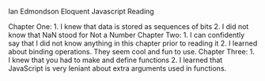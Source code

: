 Ian Edmondson
Eloquent Javascript Reading

Chapter One:
	1. I knew that data is stored as sequences of bits
	2. I did not know that NaN stood for Not a Number
Chapter Two:
	1. I can confidently say that I did not know anything 	in this chapter prior to reading it
	2. I learned about binding operations. They seem cool 	and fun to use.
Chapter Three:
	1. I knew that you had to make and define functions
	2. I learned that JavaScript is very leniant about     	extra arguments used in functions.
